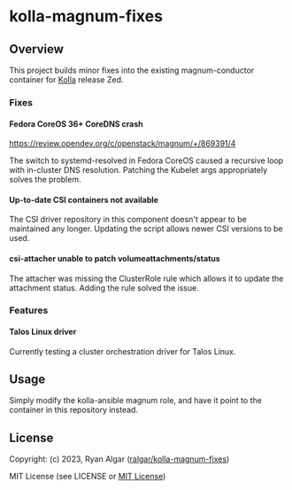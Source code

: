# kolla-magnum-fixes

## Overview

This project builds minor fixes into the existing magnum-conductor container
 for [Kolla](https://docs.openstack.org/kolla/latest) release Zed.

### Fixes

#### Fedora CoreOS 36+ CoreDNS crash

https://review.opendev.org/c/openstack/magnum/+/869391/4

The switch to systemd-resolved in Fedora CoreOS caused a recursive loop with
 in-cluster DNS resolution. Patching the Kubelet args appropriately solves
 the problem.

#### Up-to-date CSI containers not available

The CSI driver repository in this component doesn't appear to be maintained
 any longer. Updating the script allows newer CSI versions to be used.

#### csi-attacher unable to patch volumeattachments/status

The attacher was missing the ClusterRole rule which allows it to update the
 attachment status. Adding the rule solved the issue.

### Features

#### Talos Linux driver

Currently testing a cluster orchestration driver for Talos Linux.

## Usage

Simply modify the kolla-ansible magnum role, and have it point to the
 container in this repository instead.

## License

Copyright: (c) 2023, Ryan Algar
 ([ralgar/kolla-magnum-fixes](https://gitlab.com/ralgar/kolla-magnum-fixes))

MIT License (see LICENSE or [MIT License](https://mit-license.org/))

